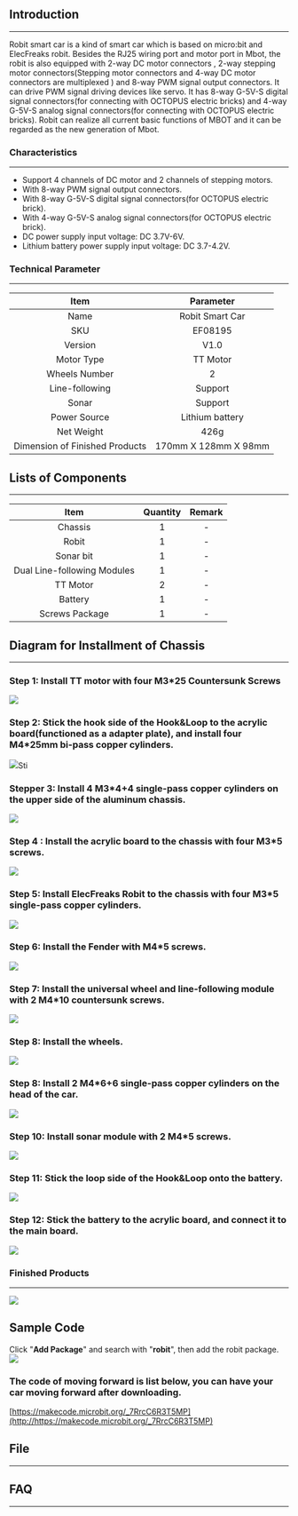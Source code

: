 ## Introduction  
---
Robit smart car is a kind of smart car which is based on micro:bit and ElecFreaks robit. Besides the RJ25 wiring port and  motor port in Mbot, the robit is also equipped with  2-way DC motor connectors , 2-way stepping motor connectors(Stepping motor connectors and 4-way DC motor connectors are multiplexed ) and 8-way PWM signal output connectors.  It can drive PWM signal driving devices like servo. It has 8-way G-5V-S digital signal connectors(for connecting with OCTOPUS electric bricks) and 4-way G-5V-S analog signal connectors(for connecting with OCTOPUS electric bricks). Robit can realize all current basic functions of MBOT and it can be regarded as the new generation of Mbot.


### Characteristics
---
- Support 4 channels of DC motor and 2 channels of stepping motors.
- With 8-way PWM signal output connectors.
- With 8-way G-5V-S digital signal connectors(for OCTOPUS electric brick).
- With 4-way G-5V-S analog signal connectors(for OCTOPUS electric brick).
- DC power supply input voltage: DC 3.7V-6V.
- Lithium battery power supply input voltage: DC 3.7-4.2V.

###  Technical Parameter
---
Item |Parameter 
:-:|:-:
Name|Robit Smart Car
SKU|EF08195
Version|V1.0
Motor Type|TT Motor
Wheels Number|2 
Line-following|Support
Sonar|Support
Power Source|Lithium battery
Net Weight|426g
Dimension of Finished Products|170mm X 128mm X 98mm

## Lists of Components
---
Item |Quantity |Remark
:-:|:-:|:-:
Chassis|1|-
Robit|1|-
Sonar bit|1|-
Dual Line-following Modules|1|-
TT Motor|2|-
Battery|1|-
Screws Package|1|-

## Diagram for Installment of Chassis
---
### Step 1: Install TT motor with four M3*25 Countersunk Screws
![](https://i.imgur.com/yweM9T8.png)
###  Step 2:  Stick the hook side of the Hook&Loop to the acrylic board(functioned as a adapter plate), and install four M4*25mm bi-pass copper cylinders.

![](https://i.imgur.com/wlgwNXu.png)Sti
### Stepper 3: Install 4  M3*4+4 single-pass copper cylinders on the upper side of the aluminum chassis. 
![](https://i.imgur.com/ghi03Ap.png)
### Step 4 : Install the acrylic board to the chassis with four M3*5 screws.
![](https://i.imgur.com/w6D31ms.png)
###  Step 5: Install ElecFreaks Robit to the chassis with four M3*5 single-pass copper cylinders.
![](https://i.imgur.com/4ROwWmg.png)
### Step 6: Install the Fender with M4*5 screws.   
![](https://i.imgur.com/PPyPQIn.png)
###  Step 7: Install the universal wheel and line-following module with 2 M4*10 countersunk screws. 
![](https://i.imgur.com/zFlq1nN.png)
###  Step 8: Install the wheels.
![](https://i.imgur.com/eIOnViI.png)
###  Step 8: Install 2 M4*6+6 single-pass copper cylinders on the head of the car.
![](https://i.imgur.com/fBADAKU.png)
###  Step 10: Install sonar module with 2 M4*5 screws.
![](https://i.imgur.com/6lgAijx.png)
### Step 11: Stick the loop side of the Hook&Loop onto the battery.
![](https://i.imgur.com/2hsp2W2.png)
### Step 12: Stick the battery to the acrylic board, and connect it to the main board.
![](https://i.imgur.com/6hP4TwR.png)


### Finished Products
---
![](https://i.imgur.com/IHYlExf.png)

## Sample Code
Click "**Add Package**" and  search with "**robit**", then add the robit package.
![](https://i.imgur.com/u1nc7NF.png)
### The code of moving forward is list below, you can have your car moving forward after downloading.
[https://makecode.microbit.org/_7RrcC6R3T5MP](http://https://makecode.microbit.org/_7RrcC6R3T5MP)


## File
---


## FAQ
---
